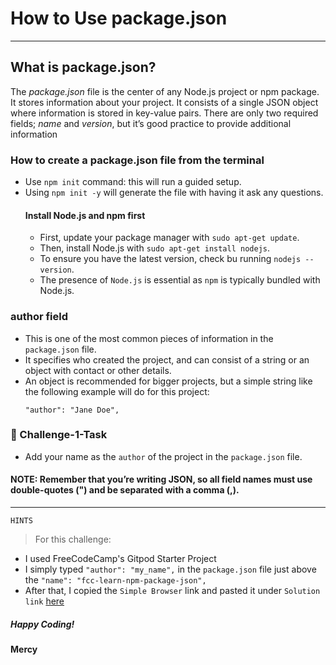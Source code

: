 # How to Use package.json
<hr>
<h2>What is package.json?</h2>
<p>The <i>package.json</i> file is the center of any Node.js project or npm package. 
It stores information about your project. 
It consists of a single JSON object where information is stored in key-value pairs. 
There are only two required fields; <i>name</i> and <i>version</i>, but it’s good practice to provide additional information</p>

### How to create a package.json file from the terminal
- Use `npm init` command: this will run a guided setup.
- Using `npm init -y` will generate the file with having it ask any questions.
  #### Install Node.js and npm first
  - First, update your package manager with `sudo apt-get update`.
  - Then, install Node.js with `sudo apt-get install nodejs`.
  - To ensure you have the latest version, check bu running `nodejs --version`.
  - The presence of `Node.js` is essential as `npm` is typically bundled with Node.js.
  
### author field
- This is one of the most common pieces of information in the `package.json` file.
- It specifies who created the project, and can consist of a string or an object with contact or other details.
- An object is recommended for bigger projects, but a simple string like the following example will do for this project:
	```
	"author": "Jane Doe",
	```
### :round_pushpin: Challenge-1-Task
- Add your name as the `author` of the project in the `package.json` file.

#### NOTE: Remember that you’re writing JSON, so all field names must use double-quotes (") and be separated with a comma (,).
<hr>

`HINTS`
> For this challenge:
- I used FreeCodeCamp's Gitpod Starter Project
- I simply typed `"author": "my_name",` in the `package.json` file just above the `"name": "fcc-learn-npm-package-json",`
- After that, I copied the `Simple Browser` link and pasted it under `Solution link` <a href="https://www.freecodecamp.org/learn/back-end-development-and-apis/managing-packages-with-npm/how-to-use-package-json-the-core-of-any-node-js-project-or-npm-package">here</a>

<h5>Happy Coding!</h5>

**Mercy**

